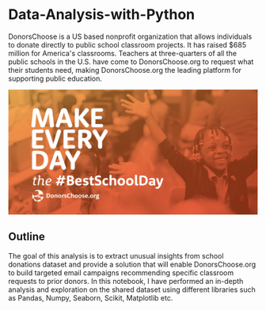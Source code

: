 # Data-Analysis-with-Python
DonorsChoose is a US based nonprofit organization that allows individuals to donate directly to public school classroom projects. It has raised $685 million for America's classrooms. Teachers at three-quarters of all the public schools in the U.S. have come to DonorsChoose.org to request what their students need, making DonorsChoose.org the leading platform for supporting public education.

![](DonorsChoose.png)

## Outline
The goal of this analysis is to extract unusual insights from school donations dataset and provide a solution that will enable DonorsChoose.org to build targeted email campaigns recommending specific classroom requests to prior donors. In this notebook, I have performed an in-depth analysis and exploration on the shared dataset using different libraries such as Pandas, Numpy, Seaborn, Scikit, Matplotlib etc.
